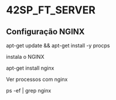 # 42SP_FT_SERVER

## Configuração NGINX

apt-get update && apt-get install -y procps

instala o NGINX

apt-get install nginx

Ver processos com nginx

ps -ef | grep nginx

